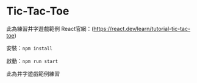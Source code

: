 # Tic-Tac-Toe
此為練習井字遊戲範例
React官網：(https://react.dev/learn/tutorial-tic-tac-toe)

安裝：`npm install`

啟動：`npm run start`

此為井字遊戲範例練習

